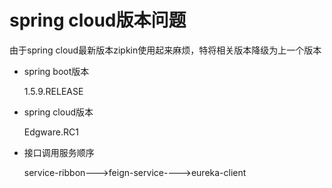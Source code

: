 # spring cloud版本问题
由于spring cloud最新版本zipkin使用起来麻烦，特将相关版本降级为上一个版本

- spring boot版本

    1.5.9.RELEASE

- spring cloud版本

    Edgware.RC1
    
    

- 接口调用服务顺序
  
  service-ribbon--->feign-service---->eureka-client
